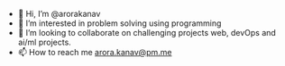 - 👋 Hi, I’m @arorakanav
- 👀 I’m interested in problem solving using programming
- 💞️ I’m looking to collaborate on challenging projects web, devOps and ai/ml projects.
- 📫 How to reach me arora.kanav@pm.me

<!---
arorakanav/arorakanav is a ✨ special ✨ repository because its `README.md` (this file) appears on your GitHub profile.
You can click the Preview link to take a look at your changes.
--->
